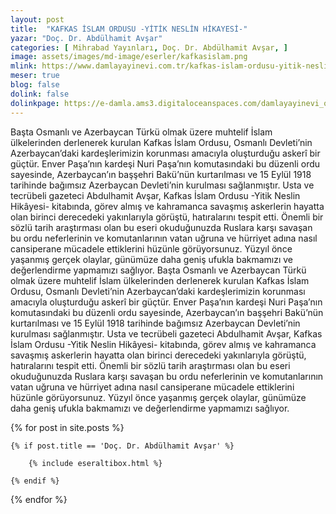 ```yaml
---
layout: post
title:  "KAFKAS İSLAM ORDUSU -YİTİK NESLİN HİKAYESİ-"
yazar: "Doç. Dr. Abdülhamit Avşar"
categories: [ Mihrabad Yayınları, Doç. Dr. Abdülhamit Avşar, ]
image: assets/images/md-image/eserler/kafkasislam.png
mlink: https://www.damlayayinevi.com.tr/kafkas-islam-ordusu-yitik-neslin-hikayesi
meser: true
blog: false
dolink: false
dolinkpage: https://e-damla.ams3.digitaloceanspaces.com/damlayayinevi_ornek_sayfalar/9786056846243/index.html
---
```


Başta Osmanlı ve Azerbaycan Türkü olmak üzere muhtelif İslam ülkelerinden derlenerek kurulan Kafkas İslam Ordusu, Osmanlı Devleti’nin Azerbaycan’daki kardeşlerimizin korunması amacıyla oluşturduğu askerî bir güçtür. Enver Paşa’nın kardeşi Nuri Paşa’nın komutasındaki bu düzenli ordu sayesinde, Azerbaycan’ın başşehri Bakü’nün kurtarılması ve 15 Eylül 1918 tarihinde bağımsız Azerbaycan Devleti’nin kurulması sağlanmıştır.
Usta ve tecrübeli gazeteci Abdulhamit Avşar, Kafkas İslam Ordusu -Yitik Neslin Hikâyesi- kitabında, görev almış ve kahramanca savaşmış askerlerin hayatta olan birinci derecedeki yakınlarıyla görüştü, hatıralarını tespit etti. Önemli bir sözlü tarih araştırması olan bu eseri okuduğunuzda Ruslara karşı savaşan bu ordu neferlerinin ve komutanlarının vatan uğruna ve hürriyet adına nasıl cansiperane mücadele ettiklerini hüzünle görüyorsunuz. Yüzyıl önce yaşanmış gerçek olaylar, günümüze daha geniş ufukla bakmamızı ve değerlendirme yapmamızı sağlıyor. Başta Osmanlı ve Azerbaycan Türkü olmak üzere muhtelif İslam ülkelerinden derlenerek kurulan Kafkas İslam Ordusu, Osmanlı Devleti’nin Azerbaycan’daki kardeşlerimizin korunması amacıyla oluşturduğu askerî bir güçtür. Enver Paşa’nın kardeşi Nuri Paşa’nın komutasındaki bu düzenli ordu sayesinde, Azerbaycan’ın başşehri Bakü’nün kurtarılması ve 15 Eylül 1918 tarihinde bağımsız Azerbaycan Devleti’nin kurulması sağlanmıştır. Usta ve tecrübeli gazeteci Abdulhamit Avşar, Kafkas İslam Ordusu -Yitik Neslin Hikâyesi- kitabında, görev almış ve kahramanca savaşmış askerlerin hayatta olan birinci derecedeki yakınlarıyla görüştü, hatıralarını tespit etti. Önemli bir sözlü tarih araştırması olan bu eseri okuduğunuzda Ruslara karşı savaşan bu ordu neferlerinin ve komutanlarının vatan uğruna ve hürriyet adına nasıl cansiperane mücadele ettiklerini hüzünle görüyorsunuz. Yüzyıl önce yaşanmış gerçek olaylar, günümüze daha geniş ufukla bakmamızı ve değerlendirme yapmamızı sağlıyor.

<div class="row">

{% for post in site.posts %}

    {% if post.title == 'Doç. Dr. Abdülhamit Avşar' %}

        {% include eseraltibox.html %}

    {% endif %}

{% endfor %}
</div>